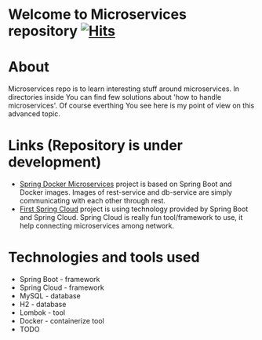 # Welcome to Microservices repository [![Hits](https://hits.sh/github.com/kpuda/Microservices.svg?style=for-the-badge&color=e05d44&logo=github)](https://hits.sh/github.com/kpuda/Microservices/)

# About
Microservices repo is to learn interesting stuff around microservices. In directories inside You can find few solutions about 'how to handle microservices'. Of course everthing You see here is my point of view on this advanced topic.

# Links (Repository is under development)
* [Spring Docker Microservices](https://github.com/kpuda/Microservices/tree/main/SpringDockerMicroservice) project is based on Spring Boot and Docker images. Images of rest-service and db-service are simply communicating with each other through rest.
* [First Spring Cloud](https://github.com/kpuda/Microservices/tree/main/FirstSpringCloudMicroserviceApp) project is using technology provided by Spring Boot and Spring Cloud. Spring Cloud is really fun tool/framework to use, it help connecting microservices among network.
# Technologies and tools used
<ul>
<li>Spring Boot - framework</li>
<li>Spring Cloud - framework</li>
<li>MySQL - database</li>
<li>H2 - database</li>
<li>Lombok - tool</li>
<li>Docker - containerize tool</li>
<li>TODO</li>
</ul>
